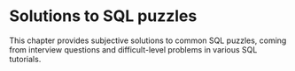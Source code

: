 
# Solutions to SQL puzzles

This chapter provides subjective solutions to common SQL puzzles, coming from interview questions and difficult-level problems in various SQL tutorials. 

